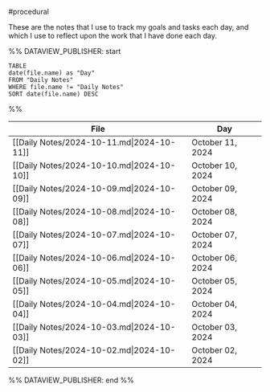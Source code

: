 #procedural 

These are the notes that I use to track my goals and tasks each day, and which I use to reflect upon the work that I have done each day.

%% DATAVIEW_PUBLISHER: start
```dataview
TABLE
date(file.name) as "Day"
FROM "Daily Notes"
WHERE file.name != "Daily Notes"
SORT date(file.name) DESC
```
%%

| File                                      | Day              |
| ----------------------------------------- | ---------------- |
| [[Daily Notes/2024-10-11.md\|2024-10-11]] | October 11, 2024 |
| [[Daily Notes/2024-10-10.md\|2024-10-10]] | October 10, 2024 |
| [[Daily Notes/2024-10-09.md\|2024-10-09]] | October 09, 2024 |
| [[Daily Notes/2024-10-08.md\|2024-10-08]] | October 08, 2024 |
| [[Daily Notes/2024-10-07.md\|2024-10-07]] | October 07, 2024 |
| [[Daily Notes/2024-10-06.md\|2024-10-06]] | October 06, 2024 |
| [[Daily Notes/2024-10-05.md\|2024-10-05]] | October 05, 2024 |
| [[Daily Notes/2024-10-04.md\|2024-10-04]] | October 04, 2024 |
| [[Daily Notes/2024-10-03.md\|2024-10-03]] | October 03, 2024 |
| [[Daily Notes/2024-10-02.md\|2024-10-02]] | October 02, 2024 |

%% DATAVIEW_PUBLISHER: end %%